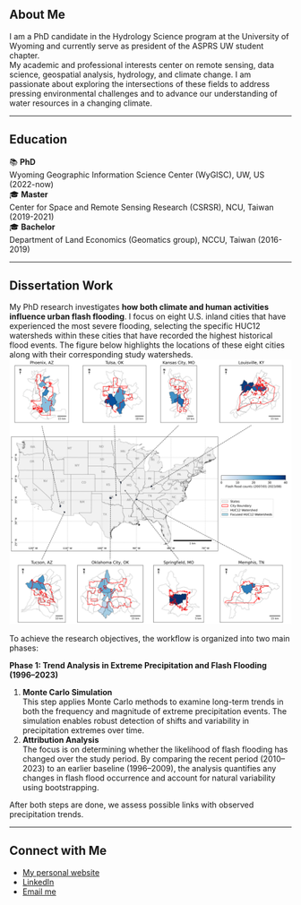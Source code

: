 ## About Me
I am a PhD candidate in the Hydrology Science program at the University of Wyoming and currently serve as president of the ASPRS UW student chapter. <br>
My academic and professional interests center on remote sensing, data science, geospatial analysis, hydrology, and climate change. I am passionate about exploring the intersections of these fields to address pressing environmental challenges and to advance our understanding of water resources in a changing climate.

***
## Education
📚 **PhD**<br>
Wyoming Geographic Information Science Center (WyGISC), UW, US (2022-now) <br>
🎓 **Master**<br>
Center for Space and Remote Sensing Research (CSRSR), NCU, Taiwan (2019-2021) <br>
🎓 **Bachelor**<br>
Department of Land Economics (Geomatics group), NCCU, Taiwan (2016-2019) <br>

***
## Dissertation Work
My PhD research investigates **how both climate and human activities influence urban flash flooding**. I focus on eight U.S. inland cities that have experienced the most severe flooding, selecting the specific HUC12 watersheds within these cities that have recorded the highest historical flood events. The figure below highlights the locations of these eight cities along with their corresponding study watersheds.
![Selected 8 most flood-prone US inland cities.](img/all_cities_updated2.png)<br>

To achieve the research objectives, the workflow is organized into two main phases:

**Phase 1: Trend Analysis in Extreme Precipitation and Flash Flooding (1996–2023)**

1. **Monte Carlo Simulation**<br>
   This step applies Monte Carlo methods to examine long-term trends in both the frequency and magnitude of extreme precipitation events. The simulation enables robust detection of shifts and variability in precipitation extremes over time.
2. **Attribution Analysis**<br>
   The focus is on determining whether the likelihood of flash flooding has changed over the study period. By comparing the recent period (2010–2023) to an earlier baseline (1996–2009), the analysis quantifies any changes in flash flood occurrence and account for natural variability using bootstrapping.

After both steps are done, we assess possible links with observed precipitation trends.

***
## Connect with Me
- [My personal website](https://yenyiwu.wordpress.com/)
- [LinkedIn](https://www.linkedin.com/in/yen-yi-wu/)
- [Email me](mailto:ywu10@uwyo.edu)
